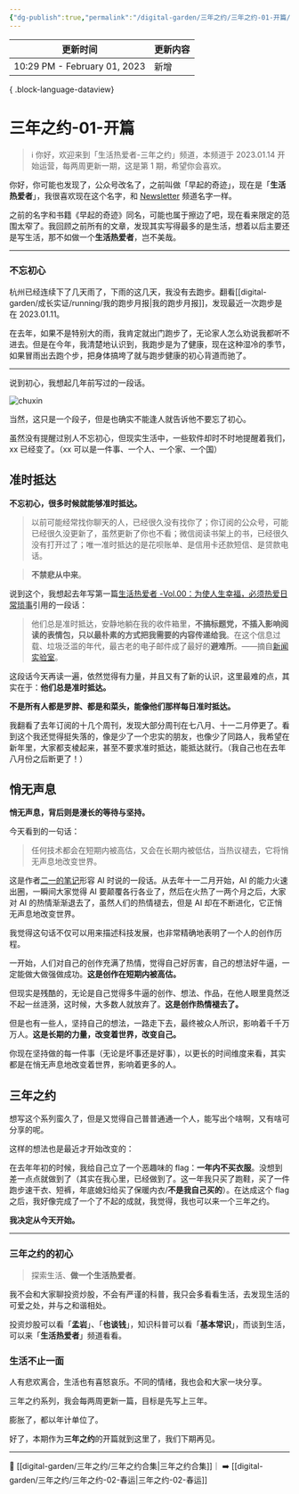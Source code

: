 ```yaml
---
{"dg-publish":true,"permalink":"/digital-garden/三年之约/三年之约-01-开篇/","noteIcon":"1"}
---
```



| 更新时间                         | 更新内容 |
| ---------------------------- | ---- |
| 10:29 PM - February 01, 2023 | 新增   |

{ .block-language-dataview}

# 三年之约-01-开篇

> ℹ️ 你好，欢迎来到「生活热爱者-三年之约」频道，本频道于 2023.01.14 开始运营，每两周更新一期，这是第 1 期，希望你会喜欢。

你好，你可能也发现了，公众号改名了，之前叫做「早起的奇迹」，现在是「**生活热爱者**」，我很喜欢现在这个名字，和 [Newsletter](https://kebafa.zhubai.love) 频道名字一样。

之前的名字和书籍《早起的奇迹》同名，可能也属于擦边了吧，现在看来限定的范围太窄了。我回顾之前所有的文章，发现其实写得最多的是生活，想着以后主要还是写生活，那不如做一个**生活热爱者**，岂不美哉。

---

### 不忘初心

杭州已经连续下了几天雨了，下雨的这几天，我没有去跑步。翻看[[digital-garden/成长实证/running/我的跑步月报\|我的跑步月报]]，发现最近一次跑步是在 2023.01.11。

在去年，如果不是特别大的雨，我肯定就出门跑步了，无论家人怎么劝说我都听不进去。但是在今年，我清楚地认识到，我跑步是为了健康，现在这种湿冷的季节，如果冒雨出去跑个步，把身体搞垮了就与跑步健康的初心背道而驰了。

---

说到初心，我想起几年前写过的一段话。

![chuxin](https://100-1258489360.cos.ap-shanghai.myqcloud.com/image-20230130130857501.png)

当然，这只是一个段子，但是也确实不能逢人就告诉他不要忘了初心。

虽然没有提醒过别人不忘初心，但现实生活中，一些软件却时不时地提醒着我们，xx 已经变了。（xx 可以是一件事、一个人、一个家、一个国）

## 准时抵达

**不忘初心，很多时候就能够准时抵达。**

> 以前可能经常找你聊天的人，已经很久没有找你了；你订阅的公众号，可能已经很久没更新了，虽然更新了你也不看；微信阅读书架上的书，已经很久没有打开过了；唯一准时抵达的是花呗账单、是信用卡还款短信、是贷款电话。

> **不禁悲从中来**。

说到这个，我想起去年写第一篇[生活热爱者 -Vol.00：为使人生幸福，必须热爱日常琐事](https://kebafa.zhubai.love/posts/2154679707290738688)引用的一段话：

> 他们总是准时抵达，安静地躺在我的收件箱里，**不搞标题党，不插入影响阅读的表情包，只以最朴素的方式把我需要的内容传递给我**。在这个信息过载、垃圾泛滥的年代，最古老的电子邮件成了最好的**避难所**。——摘自[新闻实验室](https://fangkc.cn/2016/10/newslab/)。

这段话今天再读一遍，依然觉得有力量，并且又有了新的认识，这里最难的点，其实在于：**他们总是准时抵达。**

**不是所有人都是罗胖、都是和菜头，能像他们那样每日准时抵达。**

我翻看了去年订阅的十几个周刊，发现大部分周刊在七八月、十一二月停更了。看到这个我还觉得挺失落的，像是少了一个忠实的朋友，也像少了同路人，我希望在新年里，大家都支棱起来，甚至不要求准时抵达，能抵达就行。（我自己也在去年八月份之后断更了！）

## 悄无声息

**悄无声息，背后则是漫长的等待与坚持。**

今天看到的一句话：

> 任何技术都会在短期内被高估，又会在长期内被低估，当热议褪去，它将悄无声息地改变世界。

这是作者[二一的笔记](https://space.bilibili.com/319417)形容 AI 时说的一段话。从去年十一二月开始，AI 的能力火速出圈，一瞬间大家觉得 AI 要颠覆各行各业了，然后在火热了一两个月之后，大家对 AI 的热情渐渐退去了，虽然人们的热情褪去，但是 AI 却在不断进化，它正悄无声息地改变世界。

我觉得这句话不仅可以用来描述科技发展，也非常精确地表明了一个人的创作历程。

一开始，人们对自己的创作充满了热情，觉得自己好厉害，自己的想法好牛逼，一定能做大做强做成功。**这是创作在短期内被高估。**

但现实是残酷的，无论是自己觉得多牛逼的创作、想法、作品，在他人眼里竟然泛不起一丝涟漪，这时候，大多数人就放弃了。**这是创作热情褪去了。**

但是也有一些人，坚持自己的想法，一路走下去，最终被众人所识，影响着千千万万人。**这是长期的力量，改变着世界，改变自己。**

你现在坚持做的每一件事（无论是坏事还是好事），以更长的时间维度来看，其实都是在悄无声息地改变着世界，影响着更多的人。

## 三年之约

想写这个系列蛮久了，但是又觉得自己普普通通一个人，能写出个啥啊，又有啥可分享的呢。

这样的想法也是最近才开始改变的：

在去年年初的时候，我给自己立了一个恶趣味的 flag：**一年内不买衣服**。没想到差一点点就做到了（其实在我心里，已经做到了。这一年我只买了跑鞋，买了一件跑步速干衣、短裤，年底媳妇给买了保暖内衣/**不是我自己买的**）。在达成这个 flag 之后，我好像完成了一个了不起的成就，我觉得，我也可以来一个三年之约。

**我决定从今天开始。**

---

### 三年之约的初心

> 探索生活、**做一个生活热爱者**。

我不会和大家聊投资炒股，不会有严谨的科普，我只会多看看生活，去发现生活的可爱之处，并与之和谐相处。

投资炒股可以看「**孟岩**」、「**也谈钱**」，知识科普可以看「**基本常识**」，而谈到生活，可以来「**生活热爱者**」频道看看。

### 生活不止一面

人有悲欢离合，生活也有喜怒哀乐。不同的情绪，我也会和大家一块分享。

三年之约系列，我会每两周更新一篇，目标是先写上三年。

膨胀了，都以年计单位了。

好了，本期作为**三年之约**的开篇就到这里了，我们下期再见。

---

📑 [[digital-garden/三年之约/三年之约合集\|三年之约合集]]｜ ➡️ [[digital-garden/三年之约/三年之约-02-春运\|三年之约-02-春运]]
